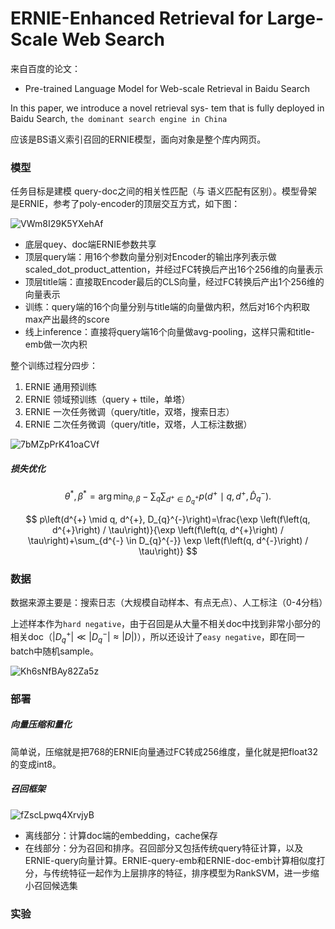 # ERNIE-Enhanced Retrieval for Large-Scale Web Search

来自百度的论文：

- Pre-trained Language Model for Web-scale Retrieval in Baidu Search

In this paper, we introduce a novel retrieval sys- tem that is fully deployed in Baidu Search,  `the dominant search engine in China`

应该是BS语义索引召回的ERNIE模型，面向对象是整个库内网页。

### 模型

任务目标是建模 query-doc之间的相关性匹配（与 语义匹配有区别）。模型骨架是ERNIE，参考了poly-encoder的顶层交互方式，如下图：

![VWm8I29K5YXehAf](https://i.loli.net/2021/04/17/VWm8I29K5YXehAf.png)

- 底层quey、doc端ERNIE参数共享
- 顶层query端：用16个参数向量分别对Encoder的输出序列表示做scaled_dot_product_attention，并经过FC转换后产出16个256维的向量表示
- 顶层title端：直接取Encoder最后的CLS向量，经过FC转换后产出1个256维的向量表示
- 训练：query端的16个向量分别与title端的向量做内积，然后对16个内积取max产出最终的score
- 线上inference：直接将query端16个向量做avg-pooling，这样只需和title-emb做一次内积

整个训练过程分四步：

1. ERNIE 通用预训练
2. ERNIE 领域预训练（query + ttile，单塔）
3. ERNIE 一次任务微调（query/title，双塔，搜索日志）
4. ERNIE 二次任务微调（query/title，双塔，人工标注数据）

![7bMZpPrK41oaCVf](https://i.loli.net/2021/04/18/7bMZpPrK41oaCVf.png)

##### 损失优化

$$
\theta^{*}, \beta^{*}=\arg \min _{\theta, \beta}-\sum_{q} \sum_{d^{+} \in \tilde{D}_{q}^{+}} p\left(d^{+} \mid q, d^{+}, \hat{D}_{q}^{-}\right) .
$$

$$
p\left(d^{+} \mid q, d^{+}, D_{q}^{-}\right)=\frac{\exp \left(f\left(q, d^{+}\right) / \tau\right)}{\exp \left(f\left(q, d^{+}\right) / \tau\right)+\sum_{d^{-} \in D_{q}^{-}} \exp \left(f\left(q, d^{-}\right) / \tau\right)}
$$

### 数据

数据来源主要是：搜索日志（大规模自动样本、有点无点）、人工标注（0-4分档）

上述样本作为`hard negative`，由于召回是从大量不相关doc中找到非常小部分的相关doc（$\left.\left|D_{q}^{+}\right| \ll\left|D_{q}^{-}\right| \approx|D|\right)$），所以还设计了`easy negative`，即在同一batch中随机sample。

![Kh6sNfBAy82Za5z](https://i.loli.net/2021/04/18/Kh6sNfBAy82Za5z.png)

### 部署

##### 向量压缩和量化

简单说，压缩就是把768的ERNIE向量通过FC转成256维度，量化就是把float32的变成int8。

##### 召回框架

![fZscLpwq4XrvjyB](https://i.loli.net/2021/04/18/fZscLpwq4XrvjyB.png)

- 离线部分：计算doc端的embedding，cache保存
- 在线部分：分为召回和排序。召回部分又包括传统query特征计算，以及ERNIE-query向量计算。ERNIE-query-emb和ERNIE-doc-emb计算相似度打分，与传统特征一起作为上层排序的特征，排序模型为RankSVM，进一步缩小召回候选集

### 实验

